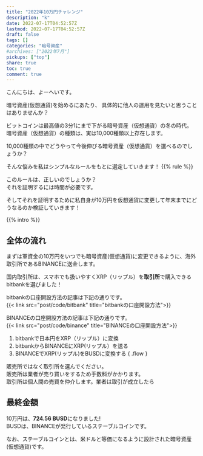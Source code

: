 ```yaml
---
title: "2022年10万円チャレンジ"
description: "k"
date: 2022-07-17T04:52:57Z
lastmod: 2022-07-17T04:52:57Z
draft: false
tags: []
categories: "暗号資産"
#archives: ["2022年7月"]
pickups: ["top"]
share: true
toc: true
comment: true
---
```


こんにちは、よーへいです。  

暗号資産(仮想通貨)を始めるにあたり、
具体的に他人の運用を見たいと思うことはありませんか？

ビットコインは最高値の3分1にまで下がる暗号資産（仮想通貨）の冬の時代。  
暗号資産（仮想通貨）の種類は、実は10,000種類以上存在します。  

10,000種類の中でどうやって今後伸びる暗号資産（仮想通貨）を選べるのでしょうか？

そんな悩みを私はシンプルなルールをもとに選定していきます！
{{% rule %}} 

このルールは、正しいのでしょうか？  
それを証明するには時間が必要です。  

そしてそれを証明するために私自身が10万円を仮想通貨に変更して年末までにどうなるのか検証していきます！ 

<!--more-->

{{% intro %}} 

## 全体の流れ

まずは軍資金の10万円をいつでも暗号資産(仮想通貨)に変更できるように、海外取引所であるBINANCEに送金します。  
  
国内取引所は、スマホでも扱いやすくXRP（リップル）を**取引所**で購入できるbitbankを選びました！  
 
bitbankの口座開設方法の記事は下記の通りです。  
{{< link src="post/code/bitbank" title="bitbankの口座開設方法">}}

BINANCEの口座開設方法の記事は下記の通りです。  
{{< link src="post/code/binance" title="BINANCEの口座開設方法">}}

1. bitbankで日本円をXRP（リップル）に変換
1. bitbankからBINANCEにXRP(リップル）を送る
1. BINANCEでXRP(リップル)をBUSDに変換する
{ .flow }

販売所ではなく取引所を選んでください。  
販売所は業者が売り買いをするため手数料がかかります。  
取引所は個人間の売買を仲介します。業者は取引が成立したら

## 最終金額

10万円は、**724.56 BUSD**になりました!  
BUSDは、BINANCEが発行しているステーブルコインです。  

なお、ステーブルコインとは、米ドルと等価になるように設計された暗号資産(仮想通貨)です。  
